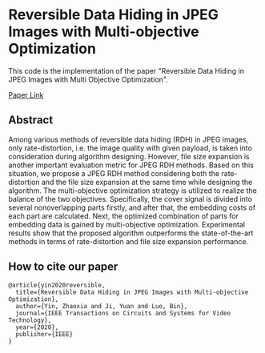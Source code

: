 # Reversible Data Hiding in JPEG Images with Multi-objective Optimization
This code is the implementation of the paper "Reversible Data Hiding in JPEG Images with Multi Objective Optimization".

[Paper Link](https://ieeexplore.ieee.org/abstract/document/8970412/)

## Abstract
Among various methods of reversible data hiding (RDH) in JPEG images, only rate-distortion, i.e. the image quality with given payload, is taken into consideration during algorithm designing. However, file size expansion is another important evaluation metric for JPEG RDH methods. Based on this situation, we propose a JPEG RDH method considering both the rate-distortion and the file size expansion at the same time while designing the algorithm. The multi-objective optimization strategy is utilized to realize the balance of the two objectives. Specifically, the cover signal is divided into several nonoverlapping parts firstly, and after that, the embedding costs of each part are calculated. Next, the optimized combination of parts for embedding data is gained by multi-objective optimization. Experimental results show that the proposed algorithm outperforms the state-of-the-art methods in terms of rate-distortion and file size expansion performance.

## How to cite our paper
    @article{yin2020reversible,
      title={Reversible Data Hiding in JPEG Images with Multi-objective Optimization},
      author={Yin, Zhaoxia and Ji, Yuan and Luo, Bin},
      journal={IEEE Transactions on Circuits and Systems for Video Technology},
      year={2020},
      publisher={IEEE}
    }
